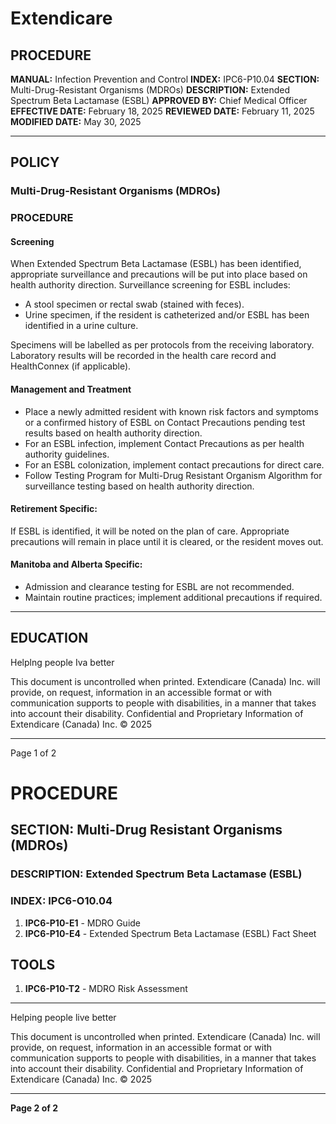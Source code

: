 # Extendicare

## PROCEDURE

**MANUAL:** Infection Prevention and Control
**INDEX:** IPC6-P10.04
**SECTION:** Multi-Drug-Resistant Organisms (MDROs)
**DESCRIPTION:** Extended Spectrum Beta Lactamase (ESBL)
**APPROVED BY:** Chief Medical Officer
**EFFECTIVE DATE:** February 18, 2025
**REVIEWED DATE:** February 11, 2025
**MODIFIED DATE:** May 30, 2025

----

## POLICY

### Multi-Drug-Resistant Organisms (MDROs)

### PROCEDURE

#### Screening

When Extended Spectrum Beta Lactamase (ESBL) has been identified, appropriate surveillance and precautions will be put into place based on health authority direction. Surveillance screening for ESBL includes:

- A stool specimen or rectal swab (stained with feces).
- Urine specimen, if the resident is catheterized and/or ESBL has been identified in a urine culture.

Specimens will be labelled as per protocols from the receiving laboratory. Laboratory results will be recorded in the health care record and HealthConnex (if applicable).

#### Management and Treatment

- Place a newly admitted resident with known risk factors and symptoms or a confirmed history of ESBL on Contact Precautions pending test results based on health authority direction.
- For an ESBL infection, implement Contact Precautions as per health authority guidelines.
- For an ESBL colonization, implement contact precautions for direct care.
- Follow Testing Program for Multi-Drug Resistant Organism Algorithm for surveillance testing based on health authority direction.

#### Retirement Specific:

If ESBL is identified, it will be noted on the plan of care. Appropriate precautions will remain in place until it is cleared, or the resident moves out.

#### Manitoba and Alberta Specific:

- Admission and clearance testing for ESBL are not recommended.
- Maintain routine practices; implement additional precautions if required.

----

## EDUCATION

Helplng people
Iva better

This document is uncontrolled when printed.
Extendicare (Canada) Inc. will provide, on request, information in an accessible format or with communication supports to people with disabilities, in a manner that takes into account their disability. Confidential and Proprietary Information of Extendicare (Canada) Inc. © 2025

----

Page 1 of 2

# PROCEDURE

## SECTION: Multi-Drug Resistant Organisms (MDROs)

### DESCRIPTION: Extended Spectrum Beta Lactamase (ESBL)

### INDEX: IPC6-O10.04

1. **IPC6-P10-E1** - MDRO Guide
2. **IPC6-P10-E4** - Extended Spectrum Beta Lactamase (ESBL) Fact Sheet

## TOOLS

1. **IPC6-P10-T2** - MDRO Risk Assessment

----

Helping people live better

This document is uncontrolled when printed. Extendicare (Canada) Inc. will provide, on request, information in an accessible format or with communication supports to people with disabilities, in a manner that takes into account their disability. Confidential and Proprietary Information of Extendicare (Canada) Inc. © 2025

----

**Page 2 of 2**